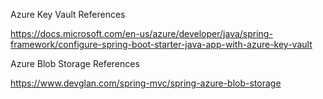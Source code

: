 Azure Key Vault References 

https://docs.microsoft.com/en-us/azure/developer/java/spring-framework/configure-spring-boot-starter-java-app-with-azure-key-vault

Azure Blob Storage References

https://www.devglan.com/spring-mvc/spring-azure-blob-storage